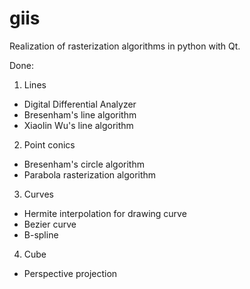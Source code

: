 giis
====
Realization of rasterization algorithms in python with Qt.

Done:
 1. Lines
  - Digital Differential Analyzer
  - Bresenham's line algorithm
  - Xiaolin Wu's line algorithm
 2. Point conics
  - Bresenham's circle algorithm
  - Parabola rasterization algorithm
 3. Curves
  - Hermite interpolation for drawing curve
  - Bezier curve
  - B-spline
 4. Cube
  - Perspective projection